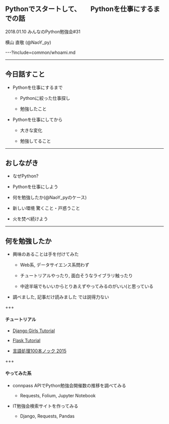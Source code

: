 ## Pythonでスタートして、　　Pythonを仕事にするまでの話


2018.01.10 みんなのPython勉強会#31

横山 直敬 (@NaoY_py)

---?include=common/whoami.md

---

## 今日話すこと

- Pythonを仕事にするまで

  - Pythonに絞った仕事探し

  - 勉強したこと

- Pythonを仕事にしてから

  - 大きな変化

  - 勉強してること

---

## おしながき

- なぜPython?

- Pythonを仕事にしよう

- 何を勉強したか(@NaoY_pyのケース)

- 新しい環境 驚くこと・戸惑うこと

- 火を焚べ続けよう

---

## 何を勉強したか

- 興味のあることは手を付けてみた

  - Web系, データサイエンス系問わず

  - チュートリアルやったり, 面白そうなライブラリ触ったり

  - 中途半端でもいいからとりあえずやってみるのがいい(と思っている

- 調べました, 記事だけ読みました では説得力ない

+++

#### チュートリアル

- [Django Girls Tutorial](https://djangogirlsjapan.gitbooks.io/workshop_tutorialjp/)

- [Flask Tutorial](http://flask.pocoo.org/docs/0.12/tutorial/)

- [言語処理100本ノック 2015](http://www.cl.ecei.tohoku.ac.jp/nlp100/)

+++

####  やってみた系

- connpass APIでPython勉強会開催数の推移を調べてみる

  - Requests, Folium, Jupyter Notebook

- IT勉強会検索サイトを作ってみる

  - Django, Requests, Pandas
